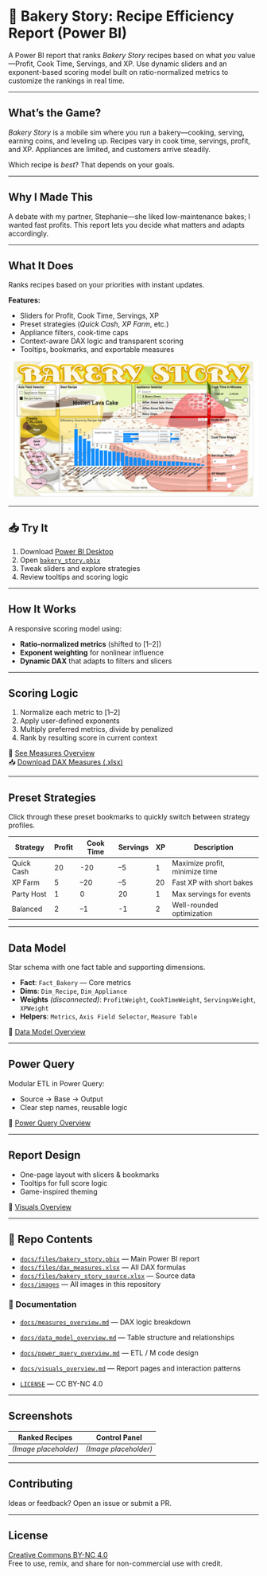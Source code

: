 # 🍰 Bakery Story: Recipe Efficiency Report (Power BI)

A Power BI report that ranks *Bakery Story* recipes based on what *you* value—Profit, Cook Time, Servings, and XP. Use dynamic sliders and an exponent-based scoring model built on ratio-normalized metrics to customize the rankings in real time.

---

## What’s the Game?

*Bakery Story* is a mobile sim where you run a bakery—cooking, serving, earning coins, and leveling up. Recipes vary in cook time, servings, profit, and XP. Appliances are limited, and customers arrive steadily.

Which recipe is *best*? That depends on your goals.

---

## Why I Made This

A debate with my partner, Stephanie—she liked low-maintenance bakes; I wanted fast profits. This report lets you decide what matters and adapts accordingly.

---

## What It Does

Ranks recipes based on your priorities with instant updates.

**Features:**
- Sliders for Profit, Cook Time, Servings, XP  
- Preset strategies (*Quick Cash*, *XP Farm*, etc.)  
- Appliance filters, cook-time caps  
- Context-aware DAX logic and transparent scoring  
- Tooltips, bookmarks, and exportable measures

![Bakery Story Screenshot](./docs/images/bakery_story.png)

---

## 📥 Try It

1. Download [Power BI Desktop](https://powerbi.microsoft.com/desktop)  
2. Open [`bakery_story.pbix`](https://raw.githubusercontent.com/Nicholas-BI/bakery-efficiency-score/main/docs/files/bakery_story.pbix)  
3. Tweak sliders and explore strategies  
4. Review tooltips and scoring logic

---

## How It Works

A responsive scoring model using:

- **Ratio-normalized metrics** (shifted to [1–2])  
- **Exponent weighting** for nonlinear influence  
- **Dynamic DAX** that adapts to filters and slicers

---

## Scoring Logic

1. Normalize each metric to [1–2]  
2. Apply user-defined exponents  
3. Multiply preferred metrics, divide by penalized  
4. Rank by resulting score in current context

📄 [See Measures Overview](./docs/measures_overview.md)  
📥 [Download DAX Measures (.xlsx)](https://raw.githubusercontent.com/Nicholas-BI/bakery-efficiency-score/main/docs/files/dax_measures.xlsx)

---

## Preset Strategies

Click through these preset bookmarks to quickly switch between strategy profiles.

| Strategy     | Profit | Cook Time | Servings | XP | Description                    |
|--------------|--------|-----------|----------|----|--------------------------------|
| Quick Cash   | 20     | -20       | –5       | 1  | Maximize profit, minimize time |
| XP Farm      | 5      | –20       | –5       | 20 | Fast XP with short bakes       |
| Party Host   | 1      |   0       | 20       | 1  | Max servings for events        |
| Balanced     | 2      | –1        | -1       | 2  | Well-rounded optimization      |

---

## Data Model

Star schema with one fact table and supporting dimensions.

- **Fact**: `Fact_Bakery` — Core metrics  
- **Dims**: `Dim_Recipe`, `Dim_Appliance`  
- **Weights** *(disconnected)*: `ProfitWeight`, `CookTimeWeight`, `ServingsWeight`, `XPWeight`  
- **Helpers**: `Metrics`, `Axis Field Selector`, `Measure Table`

📄 [Data Model Overview](./docs/data_model_overview.md)

---

## Power Query

Modular ETL in Power Query:

- Source → Base → Output  
- Clear step names, reusable logic

📄 [Power Query Overview](./docs/power_query_overview.md)

---

## Report Design

- One-page layout with slicers & bookmarks  
- Tooltips for full score logic  
- Game-inspired theming

📄 [Visuals Overview](./docs/visuals_overview.md)

---

## 📁 Repo Contents

- [`docs/files/bakery_story.pbix`](./docs/files/bakery_story.pbix) — Main Power BI report  
- [`docs/files/dax_measures.xlsx`](./docs/files/dax_measures.xlsx) — All DAX formulas  
- [`docs/files/bakery_story_source.xlsx`](./docs/files/bakery_story_source.xlsx) — Source data
- [`docs/images`](./docs/images) — All images in this repository  

### 📄 Documentation
- [`docs/measures_overview.md`](./docs/measures_overview.md) — DAX logic breakdown  
- [`docs/data_model_overview.md`](./docs/data_model_overview.md) — Table structure and relationships  
- [`docs/power_query_overview.md`](./docs/power_query_overview.md) — ETL / M code design  
- [`docs/visuals_overview.md`](./docs/visuals_overview.md) — Report pages and interaction patterns  

- [`LICENSE`](./LICENSE) — CC BY-NC 4.0


---

## Screenshots

| Ranked Recipes | Control Panel |
|----------------|----------------|
| *(Image placeholder)* | *(Image placeholder)* |

---

## Contributing

Ideas or feedback? Open an issue or submit a PR.

---

## License

[Creative Commons BY-NC 4.0](./LICENSE)  
Free to use, remix, and share for non-commercial use with credit.

